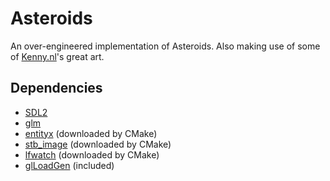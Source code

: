 Asteroids
=
An over-engineered implementation of Asteroids. Also making use of some of [Kenny.nl](http://www.kenney.nl/)'s great art.

Dependencies
-
- [SDL2](http://libsdl.org/)
- [glm](http://glm.g-truc.net/)
- [entityx](https://github.com/alecthomas/entityx) (downloaded by CMake)
- [stb_image](https://github.com/nothings/stb) (downloaded by CMake)
- [lfwatch](https://github.com/Twinklebear/lfwatch) (downloaded by CMake)
- [glLoadGen](https://bitbucket.org/alfonse/glloadgen/wiki/Home) (included)

